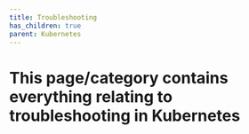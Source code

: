 ```yaml
---
title: Troubleshooting
has_children: true
parent: Kubernetes
---
```


# This page/category contains everything relating to troubleshooting in Kubernetes 
